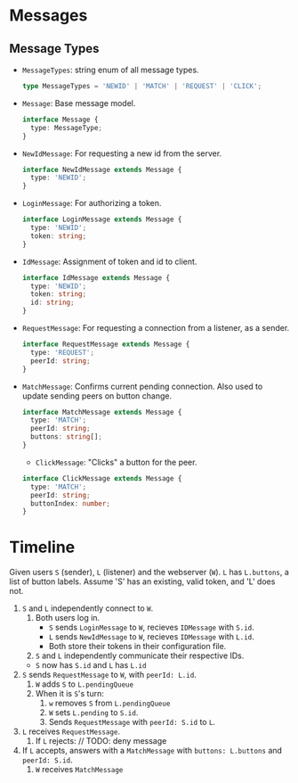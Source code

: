# Messages

## Message Types

- `MessageTypes`: string enum of all message types.
  ```ts
  type MessageTypes = 'NEWID' | 'MATCH' | 'REQUEST' | 'CLICK';
  ```
- `Message`: Base message model.
  ```ts
  interface Message {
    type: MessageType;
  }
  ```
- `NewIdMessage`: For requesting a new id from the server.
  ```ts
  interface NewIdMessage extends Message {
    type: 'NEWID';
  }
  ```
- `LoginMessage`: For authorizing a token.
  ```ts
  interface LoginMessage extends Message {
    type: 'NEWID';
    token: string;
  }
  ```
- `IdMessage`: Assignment of token and id to client.
  ```ts
  interface IdMessage extends Message {
    type: 'NEWID';
    token: string;
    id: string;
  }
  ```
- `RequestMessage`: For requesting a connection from a listener, as a sender.
  ```ts
  interface RequestMessage extends Message {
    type: 'REQUEST';
    peerId: string;
  }
  ```
- `MatchMessage`: Confirms current pending connection. Also used to update sending peers on button change.
  ```ts
  interface MatchMessage extends Message {
    type: 'MATCH';
    peerId: string;
    buttons: string[];
  }
  ```
  - `ClickMessage`: "Clicks" a button for the peer.
  ```ts
  interface ClickMessage extends Message {
    type: 'MATCH';
    peerId: string;
    buttonIndex: number;
  }
  ```

# Timeline

Given users `S` (sender), `L` (listener) and the webserver (`W`). `L` has `L.buttons`, a list of button labels. Assume 'S' has an existing, valid token, and 'L' does not.

1. `S` and `L` independently connect to `W`.
   1. Both users log in.
      - `S` sends `LoginMessage` to `W`, recieves `IDMessage` with `S.id`.
      - `L` sends `NewIdMessage` to `W`, recieves `IDMessage` with `L.id`.
      - Both store their tokens in their configuration file.
   2. `S` and `L` independently communicate their respective IDs.
   - `S` now has `S.id` and `L` has `L.id`
2. `S` sends `RequestMessage` to `W`, with `peerId: L.id`.
   1. `W` adds `S` to `L.pendingQueue`
   2. When it is `S`'s turn:
      1. `w` removes `S` from `L.pendingQueue`
      2. `W` sets `L.pending` to `S.id`.
      3. Sends `RequestMessage` with `peerId: S.id` to `L`.
3. `L` receives `RequestMessage`.
   1. If `L` rejects: // TODO: deny message
4. If `L` accepts, answers with a `MatchMessage` with `buttons: L.buttons` and `peerId: S.id`.
   1. `W` receives `MatchMessage`
